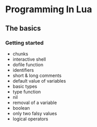# Programming In Lua

## The basics

### Getting started

- chunks
- interactive shell
- dofile function
- identifiers
- short & long comments
- default value of variables
- basic types
- type function
- nil
- removal of a variable
- boolean
- only two falsy values
- logical operators
